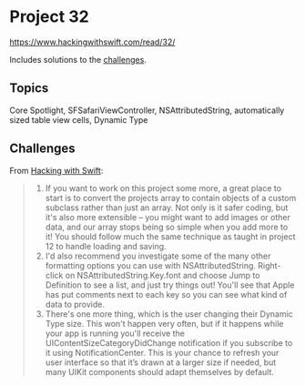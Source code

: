 # Project 32

https://www.hackingwithswift.com/read/32/

Includes solutions to the [challenges](https://www.hackingwithswift.com/read/32/5/wrap-up).

## Topics

Core Spotlight, SFSafariViewController, NSAttributedString, automatically sized table view cells, Dynamic Type

## Challenges

From [Hacking with Swift](https://www.hackingwithswift.com/read/31/6/wrap-up):
>1. If you want to work on this project some more, a great place to start is to convert the projects array to contain objects of a custom subclass rather than just an array. Not only is it safer coding, but it's also more extensible – you might want to add images or other data, and our array stops being so simple when you add more to it! You should follow much the same technique as taught in project 12 to handle loading and saving.
>2. I'd also recommend you investigate some of the many other formatting options you can use with NSAttributedString. Right-click on NSAttributedString.Key.font and choose Jump to Definition to see a list, and just try things out! You'll see that Apple has put comments next to each key so you can see what kind of data to provide.
>3. There's one more thing, which is the user changing their Dynamic Type size. This won't happen very often, but if it happens while your app is running you'll receive the UIContentSizeCategoryDidChange notification if you subscribe to it using NotificationCenter. This is your chance to refresh your user interface so that it’s drawn at a larger size if needed, but many UIKit components should adapt themselves by default.

